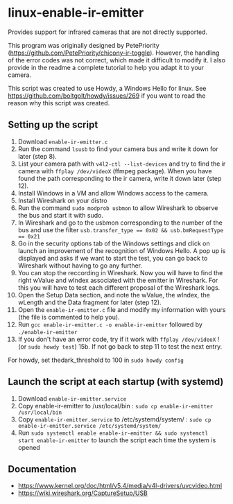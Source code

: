 # linux-enable-ir-emitter
Provides support for infrared cameras that are not directly supported.

This program was originally designed by PetePriority (https://github.com/PetePriority/chicony-ir-toggle). However, the handling of the error codes was not correct, which made it difficult to modify it.
I also provide in the readme a complete tutorial to help you adapt it to your camera.

This script was created to use Howdy, a Windows Hello for linux.
See <https://github.com/boltgolt/howdy/issues/269> if you want to read the reason why this script was created.

## Setting up the script
1. Download `enable-ir-emitter.c`
2. Run the command `lsusb` to find your camera bus and write it down for later (step 8).
3. List your camera path with `v4l2-ctl --list-devices` and try to find the ir camera with `ffplay /dev/videoX` (ffmpeg package).
When you have found the path corresponding to the ir camera, write it down later (step 12).
4. Install Windows in a VM and allow Windows access to the camera.
5. Install Wireshark on your distro
6. Run the command `sudo modprob usbmon` to allow Wireshark to observe the bus and start it with sudo.
8. In Wireshark and go to the usbmon corresponding to the number of the bus and use the filter `usb.transfer_type == 0x02 && usb.bmRequestType == 0x21`
9. Go in the security options tab of the Windows settings and click on launch an improvement of the recognition of Windows Hello. A pop up is displayed and asks if we want to start the test, you can go back to Wireshark without having to go any further.
10. You can stop the reccording in Wireshark. Now you will have to find the right wValue and wIndex associated with the emitter in Wireshark. For this you will have to test each different proposal of the Wireshark logs.
11. Open the Setup Data section, and note the wValue, the wIndex, the wLength and the Data fragment for later (step 12).
12. Open the `enable-ir-emitter.c` file and modify my information with yours (the file is commented to help you).
13. Run `gcc enable-ir-emitter.c -o enable-ir-emitter` followed by `./enable-ir-emitter`
14. If you don't have an error code, try if it work with `ffplay /dev/videoX` ! (or `sudo howdy test`)
15b. If not go back to step 11 to test the next entry.

For howdy, set thedark_threshold to 100 in `sudo howdy config`

## Launch the script at each startup (with systemd)
1. Download `enable-ir-emitter.service`
2. Copy enable-ir-emitter to /usr/local/bin : `sudo cp enable-ir-emitter /usr/local/bin`
3. Copy `enable-ir-emitter.service` to /etc/systemd/system/ : `sudo cp enable-ir-emitter.service /etc/systemd/system/`
4. Run `sudo systemctl enable enable-ir-emitter && sudo systemctl start enable-ir-emitter` to launch the script each time the system is opened

## Documentation
* <https://www.kernel.org/doc/html/v5.4/media/v4l-drivers/uvcvideo.html>
* <https://wiki.wireshark.org/CaptureSetup/USB>
